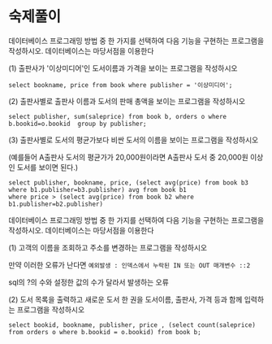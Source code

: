 # 숙제풀이 

데이터베이스 프로그래밍 방법 중 한 가지를 선택하여 다음 기능을 구현하는 프로그램을 작성하시오. 데이터베이스는 마당서점을 이용한다

(1) 출판사가 '이상미디어'인 도서이름과 가격을 보이는 프로그램을 작성하시오

`select bookname, price from book where publisher = '이상미디어';`

(2) 출판사별로 출판사 이름과 도서의 판매 총액을 보이는 프로그램을 작성하시오

`select publisher, sum(saleprice) from book b, orders o where b.bookid=o.bookid 
group by publisher;`

(3) 출판사별로 도서의 평균가보다 비싼 도서의 이름을 보이는 프로그램을 작성하시오

(예를들어 A출판사 도서의 평균가가 20,000원이라면 A출판사 도서 중 20,000원 이상인 도서를 보이면 된다.)
```
select publisher, bookname, price, (select avg(price) from book b3 where b1.publisher=b3.publisher) avg from book b1 
where price > (select avg(price) from book b2 where b1.publisher=b2.publisher) 
```

데이터베이스 프로그래밍 방법 중 한 가지를 선택하여 다음 기능을 구현하는 프로그램을 작성하시오. 데이터베이스는 마당서점을 이용한다

(1) 고객의 이름을 조회하고 주소를 변경하는 프로그램을 작성하시오

만약 이러한 오류가 난다면 `예외발생 : 인덱스에서 누락된 IN 또는 OUT 매개변수 ::2`

sql의 ?의 수와 설정한 값의 수가 달라서 발생하는 오류

(2) 도서 목록을 출력하고 새로운 도서 한 권을 도서이름, 출판사, 가격 등과 함께 입력하는 프로그램을 작성하시오

`select bookid, bookname, publisher, price , (select count(saleprice) from orders o where b.bookid = o.bookid) from book b;`



